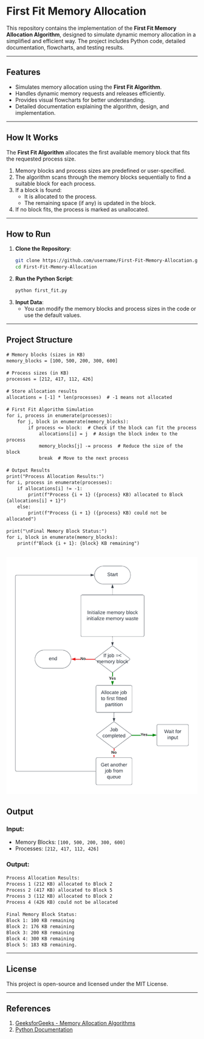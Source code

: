 
# **First Fit Memory Allocation**

This repository contains the implementation of the **First Fit Memory Allocation Algorithm**, designed to simulate dynamic memory allocation in a simplified and efficient way. The project includes Python code, detailed documentation, flowcharts, and testing results.

---

## **Features**
- Simulates memory allocation using the **First Fit Algorithm**.
- Handles dynamic memory requests and releases efficiently.
- Provides visual flowcharts for better understanding.
- Detailed documentation explaining the algorithm, design, and implementation.

---

## **How It Works**
The **First Fit Algorithm** allocates the first available memory block that fits the requested process size.  
1. Memory blocks and process sizes are predefined or user-specified.  
2. The algorithm scans through the memory blocks sequentially to find a suitable block for each process.  
3. If a block is found:
   - It is allocated to the process.
   - The remaining space (if any) is updated in the block.  
4. If no block fits, the process is marked as unallocated.  

---

## **How to Run**
1. **Clone the Repository**:
   ```bash
   git clone https://github.com/username/First-Fit-Memory-Allocation.git
   cd First-Fit-Memory-Allocation
   ```
2. **Run the Python Script**:
   ```bash
   python first_fit.py
   ```
3. **Input Data**:
   - You can modify the memory blocks and process sizes in the code or use the default values.

---

## **Project Structure**
```
# Memory blocks (sizes in KB)
memory_blocks = [100, 500, 200, 300, 600]

# Process sizes (in KB)
processes = [212, 417, 112, 426]

# Store allocation results
allocations = [-1] * len(processes)  # -1 means not allocated

# First Fit Algorithm Simulation
for i, process in enumerate(processes):
    for j, block in enumerate(memory_blocks):
        if process <= block:  # Check if the block can fit the process
            allocations[i] = j  # Assign the block index to the process
            memory_blocks[j] -= process  # Reduce the size of the block
            break  # Move to the next process

# Output Results
print("Process Allocation Results:")
for i, process in enumerate(processes):
    if allocations[i] != -1:
        print(f"Process {i + 1} ({process} KB) allocated to Block {allocations[i] + 1}")
    else:
        print(f"Process {i + 1} ({process} KB) could not be allocated")

print("\nFinal Memory Block Status:")
for i, block in enumerate(memory_blocks):
    print(f"Block {i + 1}: {block} KB remaining")

```
![First Fit Algorithm Flow Chart](https://github.com/Charakaja/First-Fit-Memory-Allocation/blob/main/First%20Fit%20Flow1.png?raw=true)
---

## **Output**
### **Input**:
- Memory Blocks: `[100, 500, 200, 300, 600]`
- Processes: `[212, 417, 112, 426]`

### **Output**:
```
Process Allocation Results:
Process 1 (212 KB) allocated to Block 2
Process 2 (417 KB) allocated to Block 5
Process 3 (112 KB) allocated to Block 2
Process 4 (426 KB) could not be allocated

Final Memory Block Status:
Block 1: 100 KB remaining
Block 2: 176 KB remaining
Block 3: 200 KB remaining
Block 4: 300 KB remaining
Block 5: 183 KB remaining.
```
---



## **License**
This project is open-source and licensed under the MIT License.

---

## **References**
1. [GeeksforGeeks - Memory Allocation Algorithms](https://www.geeksforgeeks.org/dynamic-memory-allocation-in-c-using-malloc-free/)
2. [Python Documentation](https://docs.python.org/)

